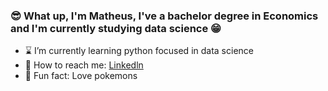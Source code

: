 ###  :sunglasses: What up, I'm Matheus, I've a bachelor degree in Economics and I'm currently studying data science :grin:


- ⌛ I’m currently learning python focused in  data science
- 📱 How to reach me: [Linkedln](https://www.linkedin.com/in/matheus-ferreira-1a9365165/)
- 🤨 Fun fact: Love pokemons

